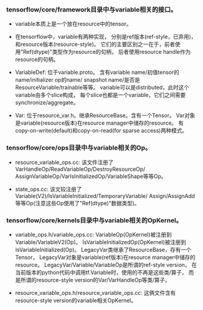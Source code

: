 ### tensorflow/core/framework目录中与variable相关的接口。

- variable本质上是一个放在resource中的tensor。

- 在tensorflow中，variable有两种实现，
分别是ref版本(ref-style，已弃用)，和resource版本(resource-style)。
它们的主要区别之一在于，前者使用"Ref(dtype)"类型作为resource的句柄，
后者使用resource handle作为resource的句柄。

- VariableDef: 位于variable.proto。
含有variable name/初值tensor的name/initializer op的name/
snapshot name/是否是ResourceVariable/trainable等等。
variable可以是distributed，此时这个variable由多个slice构成，
每个slice也都是一个variable，它们之间需要synchronize/aggregate。

- Var: 位于resource\_var.h。继承ResourceBase。含有一个Tensor。
Var对象是variable(resource版本)在resource manager中储存的resource。
有copy-on-write(default)和copy-on-read(for sparse access)两种模式。

### tensorflow/core/ops目录中与variable相关的Op。

- resource\_variable\_ops.cc:
该文件注册了VarHandleOp/ReadVariableOp/DestroyResourceOp/
AssignVariableOp/VarIsInitializedOp/VariableShape等等Op。

- state\_ops.cc:
该文较注册了Variable(V2)/IsVariableInitialized/TemporaryVariable/
Assign/AssignAdd等等Op(注意这些Op使用了"Ref(dtype)"数据类型)。

### tensorflow/core/kernels目录中与variable相关的OpKernel。

- variable\_ops.h/variable\_ops.cc:
VariableOp(OpKernel)被注册到Variable/VariableV2(Op)。
IsVariableInitializedOp(OpKernel)被注册到IsVariableInitialized(Op)。
LegacyVar类继承了ResourceBase，存有一个Tensor，
LegacyVar对象是variable(ref版本)在resource manager中储存的resource。
LegacyVar/Variable/VariableOp是所谓的ref-style version，
在当前版本的python代码中调用tf.Variable时，使用的不再是这些类/算子，
而是所谓的resource-style version的Var/VarHandleOp等类/算子。

- resource\_variable\_ops.h/resource\_variable\_ops.cc:
这俩文件含有resource-style version的variable相关OpKernel。
